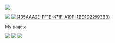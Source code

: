 <!---![](https://obianom.com/introducemyself2.svg)-->
[![](https://cdn.shinyappstore.com/img/rockybilly.regular_sas.webp)](https://github.com/shinyappstore)

[![](https://rpkg.net/assets/comprehensive_rpkg.png)](https://rpkg.net)
[![{435AAA2E-FF1E-471F-A19F-4BD1D22993B3}](https://github.com/user-attachments/assets/dea52b5e-706d-4e35-bd6e-0732cec3bd03)](https://rscholar.com)



My pages:

[![](https://rscholar.com/assets/S1p.png)](https://scholar.rpkg.net/aut/Obinna+Obianom)
[![](https://img.icons8.com/cotton/64/youtube.png)](https://www.youtube.com/@R2Rpkg/videos)
[![](https://img.icons8.com/cotton/64/twitter.png)](https://www.twitter.com/@R2Rpkg)

<!--https://rpkg.net/assets/comprehensive_rpkg.png-->
